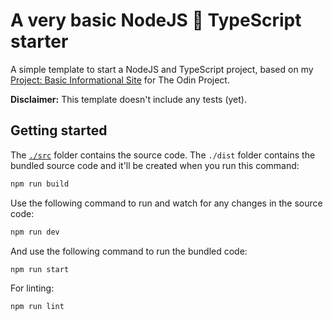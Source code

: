 # A very basic NodeJS 🤝 TypeScript starter

A simple template to start a NodeJS and TypeScript project, based on my [Project: Basic Informational Site](https://github.com/thuyencode/nodejs-basic-informational-site-the-odin-project) for The Odin Project.

**Disclaimer:** This template doesn't include any tests (yet).

## Getting started

The [`./src`](./src/) folder contains the source code. The `./dist` folder contains the bundled source code and it'll be created when you run this command:

```bash
npm run build
```

Use the following command to run and watch for any changes in the source code:

```bash
npm run dev
```

And use the following command to run the bundled code:

```bash
npm run start
```

For linting:

```bash
npm run lint
```
